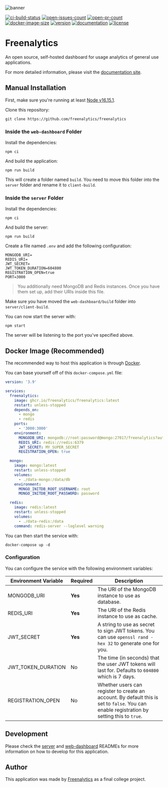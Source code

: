 ![banner](https://i.imgur.com/tBBSauS.jpg)

[![ci-build-status](https://img.shields.io/github/workflow/status/freenalytics/freenalytics/On%20Push%20%28Master%29?logo=github&label=CI)](https://github.com/freenalytics/freenalytics)
[![open-issues-count](https://img.shields.io/github/issues-raw/freenalytics/freenalytics?label=Open%20Issues&logo=github)](https://github.com/freenalytics/freenalytics)
[![open-pr-count](https://img.shields.io/github/issues-pr-raw/freenalytics/freenalytics?label=Open%20PRs&logo=github)](https://github.com/freenalytics/freenalytics)
[![docker-image-size](https://ghcr-badge.herokuapp.com/freenalytics/freenalytics/size)](https://github.com/freenalytics/freenalytics/pkgs/container/freenalytics)
[![version](https://img.shields.io/github/package-json/v/freenalytics/freenalytics?logo=Node.js&logoColor=white)](https://github.com/freenalytics/freenalytics)
[![documentation](https://img.shields.io/website?down_color=red&down_message=Offline&label=Documentation&logo=Read%20the%20Docs&logoColor=white&up_color=green&up_message=Online&url=https%3A%2F%2Ffreenalytics.github.io)](https://freenalytics.github.io)
[![license](https://img.shields.io/github/license/freenalytics/freenalytics)](https://github.com/freenalytics/freenalytics)

# Freenalytics

An open source, self-hosted dashboard for usage analytics of general use applications.

For more detailed information, please visit the [documentation site](https://freenalytics.github.io/).

## Manual Installation

First, make sure you're running at least [Node v16.15.1](https://nodejs.org/en/).

Clone this repository:

```text
git clone https://github.com/freenalytics/freenalytics
```

### Inside the `web-dashboard` Folder

Install the dependencies:

```text
npm ci
```

And build the application:

```text
npm run build
```

This will create a folder named `build`. You need to move this folder into the `server` folder
and rename it to `client-build`.

### Inside the `server` Folder

Install the dependencies:

```text
npm ci
```

And build the server:

```text
npm run build
```

Create a file named `.env` and add the following configuration:

```text
MONGODB_URI=
REDIS_URI=
JWT_SECRET=
JWT_TOKEN_DURATION=604800
REGISTRATION_OPEN=true
PORT=3000
```

> You additionally need MongoDB and Redis instances. Once you have them set up, add their URIs inside this file.

Make sure you have moved the `web-dashboard/build` folder into `server/client-build`.

You can now start the server with:

```text
npm start
```

The server will be listening to the port you've specified above.

## Docker Image (Recommended)

The recommended way to host this application is through [Docker](https://www.docker.com/).

You can base yourself off of this `docker-compose.yml` file:

```yaml
version: '3.9'

services:
  freenalytics:
    image: ghcr.io/freenalytics/freenalytics:latest
    restart: unless-stopped
    depends_on:
      - mongo
      - redis
    ports:
      - '3000:3000'
    environment:
      MONGODB_URI: mongodb://root:password@mongo:27017/freenalytics?authSource=admin
      REDIS_URI: redis://redis:6379
      JWT_SECRET: MY_SUPER_SECRET
      REGISTRATION_OPEN: true

  mongo:
    image: mongo:latest
    restart: unless-stopped
    volumes:
      - ./data-mongo:/data/db
    environment:
      MONGO_INITDB_ROOT_USERNAME: root
      MONGO_INITDB_ROOT_PASSWORD: password

  redis:
    image: redis:latest
    restart: unless-stopped
    volumes:
      - ./data-redis:/data
    command: redis-server --loglevel warning
```

You can then start the service with:

```text
docker-compose up -d
```

### Configuration

You can configure the service with the following environment variables:

| Environment Variable | Required | Description                                                                                                                                |
|----------------------|----------|--------------------------------------------------------------------------------------------------------------------------------------------|
| MONGODB_URI          | **Yes**  | The URI of the MongoDB instance to use as database.                                                                                        |
| REDIS_URI            | **Yes**  | The URI of the Redis instance to use as cache.                                                                                             |
| JWT_SECRET           | **Yes**  | A string to use as secret to sign JWT tokens. You can use `openssl rand -hex 32` to generate one for you.                                  |
| JWT_TOKEN_DURATION   | No       | The time (in seconds) that the user JWT tokens will last for. Defaults to `604800` which is 7 days.                                        |
| REGISTRATION_OPEN    | No       | Whether users can register to create an account. By default this is set to `false`. You can enable registration by setting this to `true`. |

## Development

Please check the [server](https://github.com/freenalytics/freenalytics/blob/master/server/README.md) and
[web-dashboard](https://github.com/freenalytics/freenalytics/blob/master/web-dashboard/README.md) READMEs for
more information on how to develop for this application.

## Author

This application was made by [Freenalytics](https://github.com/freenalytics) as a final college project.
